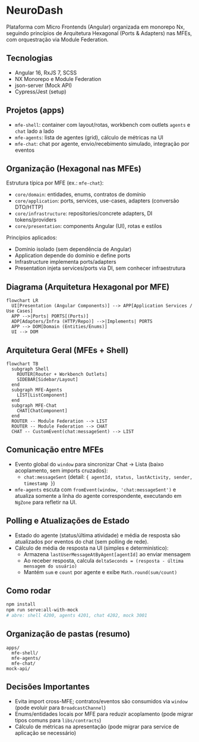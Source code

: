 # NeuroDash

Plataforma com Micro Frontends (Angular) organizada em monorepo Nx, seguindo princípios de Arquitetura Hexagonal (Ports & Adapters) nas MFEs, com orquestração via Module Federation.

## Tecnologias
- Angular 16, RxJS 7, SCSS
- NX Monorepo e Module Federation
- json-server (Mock API)
- Cypress/Jest (setup)

## Projetos (apps)
- `mfe-shell`: container com layout/rotas, workbench com outlets `agents` e `chat` lado a lado
- `mfe-agents`: lista de agentes (grid), cálculo de métricas na UI
- `mfe-chat`: chat por agente, envio/recebimento simulado, integração por eventos

## Organização (Hexagonal nas MFEs)
Estrutura típica por MFE (ex.: `mfe-chat`):
- `core/domain`: entidades, enums, contratos de domínio
- `core/application`: ports, services, use-cases, adapters (conversão DTO/HTTP)
- `core/infrastructure`: repositories/concrete adapters, DI tokens/providers
- `core/presentation`: components Angular (UI), rotas e estilos

Princípios aplicados:
- Domínio isolado (sem dependência de Angular)
- Application depende do domínio e define ports
- Infrastructure implementa ports/adapters
- Presentation injeta services/ports via DI, sem conhecer infraestrutura

## Diagrama (Arquitetura Hexagonal por MFE)
```mermaid
flowchart LR
  UI[Presentation (Angular Components)] --> APP[Application Services / Use Cases]
  APP -->|Ports| PORTS[(Ports)]
  ADP[Adapters/Infra (HTTP/Repo)] -->|Implements| PORTS
  APP --> DOM[Domain (Entities/Enums)]
  UI --> DOM
```

## Arquitetura Geral (MFEs + Shell)
```mermaid
flowchart TB
  subgraph Shell
    ROUTER[Router + Workbench Outlets]
    SIDEBAR[Sidebar/Layout]
  end
  subgraph MFE-Agents
    LIST[ListComponent]
  end
  subgraph MFE-Chat
    CHAT[ChatComponent]
  end
  ROUTER -- Module Federation --> LIST
  ROUTER -- Module Federation --> CHAT
  CHAT -- CustomEvent(chat:messageSent) --> LIST
```

## Comunicação entre MFEs
- Evento global do `window` para sincronizar Chat → Lista (baixo acoplamento, sem imports cruzados):
  - `chat:messageSent` (detail: `{ agentId, status, lastActivity, sender, timestamp }`)
- `mfe-agents` escuta com `fromEvent(window, 'chat:messageSent')` e atualiza somente a linha do agente correspondente, executando em `NgZone` para refletir na UI.

## Polling e Atualizações de Estado
- Estado do agente (status/última atividade) e média de resposta são atualizados por eventos do chat (sem polling de rede).
- Cálculo de média de resposta na UI (simples e determinístico):
  - Armazena `lastUserMessageAtByAgent[agentId]` ao enviar mensagem
  - Ao receber resposta, calcula `deltaSeconds = (resposta - última mensagem do usuário)`
  - Mantém `sum` e `count` por agente e exibe `Math.round(sum/count)`

## Como rodar
```bash
npm install
npm run serve:all-with-mock
# abre: shell 4200, agents 4201, chat 4202, mock 3001
```

## Organização de pastas (resumo)
```
apps/
  mfe-shell/
  mfe-agents/
  mfe-chat/
mock-api/
```

## Decisões Importantes
- Evita import cross-MFE; contratos/eventos são consumidos via `window` (pode evoluir para `BroadcastChannel`)
- Enums/entidades locais por MFE para reduzir acoplamento (pode migrar tipos comuns para `libs/contracts`)
- Cálculo de métricas na apresentação (pode migrar para service de aplicação se necessário)

